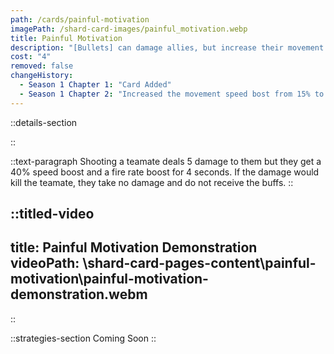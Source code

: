 ```yaml
---
path: /cards/painful-motivation
imagePath: /shard-card-images/painful_motivation.webp
title: Painful Motivation
description: "[Bullets] can damage allies, but increase their movement speed and fire rate."
cost: "4"
removed: false
changeHistory:
  - Season 1 Chapter 1: "Card Added"
  - Season 1 Chapter 2: "Increased the movement speed bost from 15% to 40%."
---
```


::details-section

::

::text-paragraph
Shooting a teamate deals 5 damage to them but they get a 40% speed boost and a fire rate boost for 4 seconds. If the damage would kill the teamate, they take no damage and do not receive the buffs.
::

::titled-video
---
title: Painful Motivation Demonstration
videoPath: \shard-card-pages-content\painful-motivation\painful-motivation-demonstration.webm
---
::

::strategies-section
Coming Soon
::
